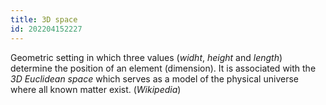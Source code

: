 ```yaml
---
title: 3D space
id: 202204152227
---
```


Geometric setting in which three values (*widht*, *height* and *length*) determine the position of an element (dimension). It is associated with the *3D Euclidean space* which serves as a model of the physical universe where all known matter exist. (*Wikipedia*)
